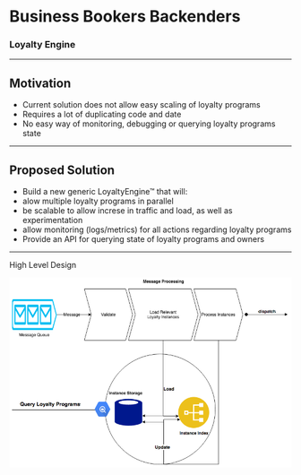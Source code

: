 
<!-- .slide: data-background-image="assets/gitpitch-audience.jpg" data-background-size="100% 100%" data-background-color=" " data-state="bg-img-opacity-15" -->
# Business Bookers Backenders

### Loyalty Engine

---
<!-- .slide: data-background-image="assets/gitpitch-audience.jpg" data-background-size="100% 100%" data-background-color=" " data-state="bg-img-opacity-15" -->


## Motivation

- Current solution does not allow easy scaling of loyalty programs  <!-- .element: class="fragment" -->
- Requires a lot of duplicating code and date  <!-- .element: class="fragment" -->
- No easy way of monitoring, debugging or querying loyalty programs state <!-- .element: class="fragment" -->

---

<!-- .slide: data-background-image="assets/gitpitch-audience.jpg" data-background-size="100% 100%" data-background-color=" " data-state="bg-img-opacity-15" -->


## Proposed Solution

- Build a new generic LoyaltyEngine™ that will:
 - alow multiple loyalty programs in parallel
 - be scalable to allow increse in traffic and load, as well as experimentation
 - allow monitoring (logs/metrics) for all actions regarding loyalty programs
 - Provide an API for querying state of loyalty programs and owners

---
<!-- .slide: data-background-image="assets/gitpitch-audience.jpg" data-background-size="100% 100%" data-background-color=" " data-state="bg-img-opacity-15" -->

<p><span class="menu-title slide-title">High Level Design</span></p>

![LoyaltyEngine](assets/LoyaltyEngine.png)
